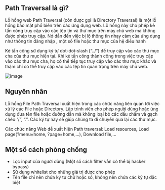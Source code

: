 ## Path Traversal là gì? ##
Lỗ hổng web Path Traversal (còn được gọi là Directory Traversal) là một lỗ hổng bảo mật phổ biến trên các ứng dụng web. Lỗ hổng này cho phép kẻ tấn công truy cập vào các tệp tin và thư mục trên máy chủ web mà không được phép truy cập. Nó dẫn đến việc bị lộ thông tin nhạy cảm của ứng dụng như thông tin đăng nhập , một số file hoặc thư mục của hệ điều hành

Kẻ tấn công sử dụng ký tự dot-dot-slash (“../”) để truy cập vào các thư mục cha của thư mục hiện tại. Khi kẻ tấn công thành công trong việc truy cập vào các thư mục cha, họ có thể tiếp tục truy cập vào các thư mục khác và thậm chí có thể truy cập vào các tệp tin quan trọng trên máy chủ web.

![image](https://github.com/HoangThai0910/Web-vulnerabilities/assets/108949637/1cbe9545-dd46-44bc-9fd8-f7c33920dd76)

## Nguyên nhân ##
Lỗ hổng File Path Traversal xuất hiện trong các chức năng liên quan tới việc xử lý các File hoặc Directory. Lập trình viên cho phép người dùng hoặc ứng dụng đưa tên file hoặc đường dẫn mà không loại bỏ các dấu chấm và gạch chéo “/”, “.”. Các ký tự này sẽ giúp chúng ta di chuyển qua lại các thư mục.

Các chức năng Web dễ xuất hiện Path traversal: Load resources, Load page(?menu=home, ?page=home,...), Download file,...

## Một số cách phòng chống ##
- Lọc input của người dùng (Một số cách filter vẫn có thể bị hacker bypass)
- Sử dụng whitelist cho những giá trị được cho phép
- Tên file chỉ nên chứa ký tự chữ hoặc số, không nên chứa các ký tự đặc biệt
